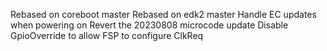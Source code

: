 Rebased on coreboot master
Rebased on edk2 master
Handle EC updates when powering on
Revert the 20230808 microcode update
Disable GpioOverride to allow FSP to configure ClkReq
